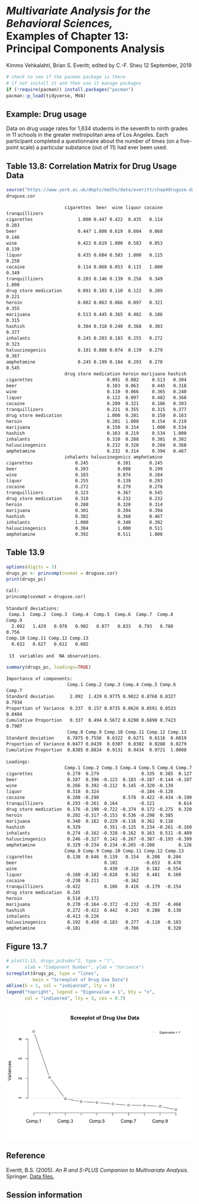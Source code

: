 *Multivariate Analysis for the Behavioral Sciences,*  
**Examples of Chapter 13:**  
**Principal Components Analysis**
================
Kimmo Vehkalahti, Brian S. Everitt; edited by C.-F. Sheu
12 September, 2019

``` r
# check to see if the pacman package is there
# if not install it and then use it manage packages
if (!require(pacman)) install.packages("pacman")
pacman::p_load(tidyverse, MVA)
```

## Example: Drug usage

Data on drug usage rates for 1,634 students in the seventh to ninth
grades in 11 schools in the greater metropolitan area of Los Angeles.
Each participant completed a questionnaire about the number of times (on
a five-point scale) a particular substance (out of 11) had ever been
used.

## Table 13.8: Correlation Matrix for Drug Usage Data

``` r
source("https://www.york.ac.uk/depts/maths/data/everitt/chap4druguse.dat")
druguse.cor
```

``` 
                      cigarettes  beer  wine liquor cocaine tranquillizers
cigarettes                 1.000 0.447 0.422  0.435   0.114          0.203
beer                       0.447 1.000 0.619  0.604   0.068          0.146
wine                       0.422 0.619 1.000  0.583   0.053          0.139
liquor                     0.435 0.604 0.583  1.000   0.115          0.258
cocaine                    0.114 0.068 0.053  0.115   1.000          0.349
tranquillizers             0.203 0.146 0.139  0.258   0.349          1.000
drug store medication      0.091 0.103 0.110  0.122   0.209          0.221
heroin                     0.082 0.063 0.066  0.097   0.321          0.355
marijuana                  0.513 0.445 0.365  0.482   0.186          0.315
hashish                    0.304 0.318 0.240  0.368   0.303          0.377
inhalants                  0.245 0.203 0.183  0.255   0.272          0.323
haluucinogenics            0.101 0.088 0.074  0.139   0.279          0.367
amphetamine                0.245 0.199 0.184  0.293   0.278          0.545
                      drug store medication heroin marijuana hashish
cigarettes                            0.091  0.082     0.513   0.304
beer                                  0.103  0.063     0.445   0.318
wine                                  0.110  0.066     0.365   0.240
liquor                                0.122  0.097     0.482   0.368
cocaine                               0.209  0.321     0.186   0.303
tranquillizers                        0.221  0.355     0.315   0.377
drug store medication                 1.000  0.201     0.150   0.163
heroin                                0.201  1.000     0.154   0.219
marijuana                             0.150  0.154     1.000   0.534
hashish                               0.163  0.219     0.534   1.000
inhalants                             0.310  0.288     0.301   0.302
haluucinogenics                       0.232  0.320     0.204   0.368
amphetamine                           0.232  0.314     0.394   0.467
                      inhalants haluucinogenics amphetamine
cigarettes                0.245           0.101       0.245
beer                      0.203           0.088       0.199
wine                      0.183           0.074       0.184
liquor                    0.255           0.139       0.293
cocaine                   0.272           0.279       0.278
tranquillizers            0.323           0.367       0.545
drug store medication     0.310           0.232       0.232
heroin                    0.288           0.320       0.314
marijuana                 0.301           0.204       0.394
hashish                   0.302           0.368       0.467
inhalants                 1.000           0.340       0.392
haluucinogenics           0.304           1.000       0.511
amphetamine               0.392           0.511       1.000
```

## Table 13.9

``` r
options(digits = 3)
drugs_pc <- princomp(covmat = druguse.cor)
print(drugs_pc)
```

    Call:
    princomp(covmat = druguse.cor)
    
    Standard deviations:
     Comp.1  Comp.2  Comp.3  Comp.4  Comp.5  Comp.6  Comp.7  Comp.8  Comp.9 
      2.092   1.429   0.978   0.902   0.877   0.833   0.793   0.788   0.756 
    Comp.10 Comp.11 Comp.12 Comp.13 
      0.632   0.627   0.612   0.602 
    
     13  variables and  NA observations.

``` r
summary(drugs_pc, loadings=TRUE)
```

    Importance of components:
                           Comp.1 Comp.2 Comp.3 Comp.4 Comp.5 Comp.6 Comp.7
    Standard deviation      2.092  1.429 0.9775 0.9022 0.8768 0.8327 0.7934
    Proportion of Variance  0.337  0.157 0.0735 0.0626 0.0591 0.0533 0.0484
    Cumulative Proportion   0.337  0.494 0.5672 0.6298 0.6890 0.7423 0.7907
                           Comp.8 Comp.9 Comp.10 Comp.11 Comp.12 Comp.13
    Standard deviation     0.7875 0.7556  0.6322  0.6271  0.6116  0.6019
    Proportion of Variance 0.0477 0.0439  0.0307  0.0302  0.0288  0.0279
    Cumulative Proportion  0.8385 0.8824  0.9131  0.9434  0.9721  1.0000
    
    Loadings:
                          Comp.1 Comp.2 Comp.3 Comp.4 Comp.5 Comp.6 Comp.7
    cigarettes             0.279  0.279                0.335  0.385  0.127
    beer                   0.287  0.396 -0.123  0.103 -0.187 -0.144 -0.107
    wine                   0.266  0.392 -0.212  0.145 -0.320 -0.139       
    liquor                 0.318  0.324               -0.184 -0.128       
    cocaine                0.208 -0.290         0.578  0.422 -0.434 -0.190
    tranquillizers         0.293 -0.261  0.164        -0.121         0.614
    drug store medication  0.176 -0.190 -0.722 -0.374  0.172 -0.275  0.320
    heroin                 0.202 -0.317 -0.153  0.536 -0.298  0.385       
    marijuana              0.340  0.162  0.229 -0.116  0.362  0.110       
    hashish                0.329         0.351 -0.125  0.234 -0.261 -0.160
    inhalants              0.274 -0.162 -0.328 -0.162  0.163  0.511 -0.489
    haluucinogenics        0.246 -0.327  0.142 -0.267 -0.387 -0.193 -0.399
    amphetamine            0.329 -0.234  0.234 -0.265 -0.208         0.126
                          Comp.8 Comp.9 Comp.10 Comp.11 Comp.12 Comp.13
    cigarettes             0.138  0.646  0.139   0.154   0.208   0.204 
    beer                                 0.102          -0.653   0.470 
    wine                                 0.430  -0.216   0.182  -0.554 
    liquor                -0.160 -0.182 -0.628   0.162   0.481   0.160 
    cocaine               -0.230  0.211         -0.162                 
    tranquillizers        -0.422         0.106   0.416  -0.179  -0.154 
    drug store medication  0.245                                       
    heroin                 0.518 -0.172                                
    marijuana              0.270 -0.164 -0.372  -0.232  -0.357  -0.468 
    hashish                0.272 -0.422  0.442   0.243   0.280   0.130 
    inhalants             -0.413 -0.226                                
    haluucinogenics        0.192  0.450 -0.183   0.277  -0.110  -0.183 
    amphetamine           -0.181                -0.706           0.320 

## Figure 13.7

``` r
# plot(1:13, drugs_pc$sdev^2, type = "l", 
#      xlab = "Component Number", ylab = "Variance")
screeplot(drugs_pc, type = "lines", 
          main = "Screeplot of Drug Use Data")
abline(h = 1, col = "indianred", lty = 3)
legend("topright", legend = "Eigenvalue = 1", bty = "n", 
       col = "indianred", lty = 3, cex = 0.7)
```

<img src="Drug_use_files/figure-gfm/fig13.7-1.png" style="display: block; margin: auto;" />

## Reference

Everitt, B.S. (2005). *An R and S-PLUS Companion to Multivariate
Analysis.* Springer. [Data
files.](https://www.york.ac.uk/depts/maths/data/everitt/welcome.htm)

## Session information
